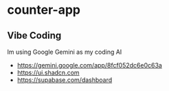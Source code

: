 # counter-app

## Vibe Coding
Im using Google Gemini as my coding AI
* https://gemini.google.com/app/8fcf052dc6e0c63a
* https://ui.shadcn.com
* https://supabase.com/dashboard


